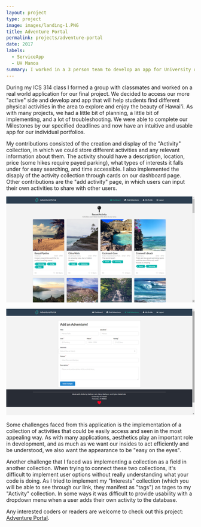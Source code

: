 ```yaml
---
layout: project
type: project
image: images/landing-1.PNG
title: Adventure Portal 
permalink: projects/adventure-portal
date: 2017
labels:
  - ServiceApp
  - UH Manoa
summary: I worked in a 3 person team to develop an app for University of Hawai'i at Manoa students to discover exciting activities around the island of O'ahu to experience the adventures of the 'aina. 
---
```


During my ICS 314 class I formed a group with classmates and worked on a real world application for our final project. We decided to access our more "active" side and develop and app that will help students find different physical activities in the area to explore and enjoy the beauty of Hawai'i. As with many projects, we had a little bit of planning, a little bit of implementing, and a lot of troubleshooting. We were able to complete our Milestones by our specified deadlines and now have an intuitive and usable app for our individual portfolios.

My contributions consisted of the creation and display of the "Activity" collection, in which we could store different activities and any relevant information about them. The activity should have a description, location, price (some hikes require payed parking), what types of interests it falls under for easy searching, and time accessible. I also implemented the disaply of the activity collection through cards on our dashboard page. Other contributions are the "add activity" page, in which users can input their own activities to share with other users.

![screenshot](../images/Dashboard1.png)

![screenshot](../images/add-activity.png)

Some challenges faced from this application is the implementation of a collection of activities that could be easily access and seen in the most appealing way. As with many applications, aesthetics play an important role in development, and as much as we want our insides to act efficiently and be understood, we also want the appearance to be "easy on the eyes".
 
 Another challenge that I faced was implementing a collection as a field in another collection. When trying to connect these two collections, it's difficult to implement user options without really understanding what your code is doing. As I tried to implement my "Interests" collection (which you will be able to see through our link, they manifest as "tags") as tages to my "Activity" collection. In some ways it was difficult to provide usability with a dropdown menu when a user adds their own activity to the database.
 
 Any interested coders or readers are welcome to check out this project: 
 [Adventure Portal](https://adventure-portal.github.io/).
